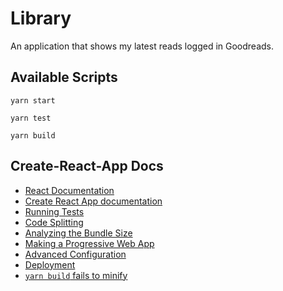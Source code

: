 # Library

An application that shows my latest reads logged in Goodreads.

## Available Scripts

`yarn start`

`yarn test`

`yarn build`

## Create-React-App Docs

* [React Documentation](https://reactjs.org/)
* [Create React App documentation](https://facebook.github.io/create-react-app/docs/getting-started)
* [Running Tests](https://facebook.github.io/create-react-app/docs/running-tests)
* [Code Splitting](https://facebook.github.io/create-react-app/docs/code-splitting)
* [Analyzing the Bundle Size](https://facebook.github.io/create-react-app/docs/analyzing-the-bundle-size)
* [Making a Progressive Web App](https://facebook.github.io/create-react-app/docs/making-a-progressive-web-app)
* [Advanced Configuration](https://facebook.github.io/create-react-app/docs/advanced-configuration)
* [Deployment](https://facebook.github.io/create-react-app/docs/deployment)
* [`yarn build` fails to minify](https://facebook.github.io/create-react-app/docs/troubleshooting#npm-run-build-fails-to-minify)
